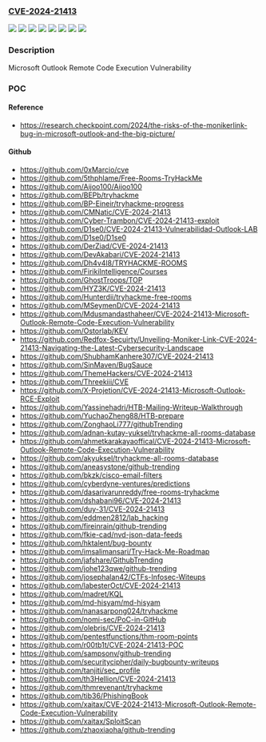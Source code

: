 ### [CVE-2024-21413](https://cve.mitre.org/cgi-bin/cvename.cgi?name=CVE-2024-21413)
![](https://img.shields.io/static/v1?label=Product&message=Microsoft%20365%20Apps%20for%20Enterprise&color=blue)
![](https://img.shields.io/static/v1?label=Product&message=Microsoft%20Office%202016&color=blue)
![](https://img.shields.io/static/v1?label=Product&message=Microsoft%20Office%202019&color=blue)
![](https://img.shields.io/static/v1?label=Product&message=Microsoft%20Office%20LTSC%202021&color=blue)
![](https://img.shields.io/static/v1?label=Version&message=16.0.0%3C%2016.0.5435.1001%20&color=brighgreen)
![](https://img.shields.io/static/v1?label=Version&message=16.0.1%3C%20https%3A%2F%2Faka.ms%2FOfficeSecurityReleases%20&color=brighgreen)
![](https://img.shields.io/static/v1?label=Version&message=19.0.0%3C%20https%3A%2F%2Faka.ms%2FOfficeSecurityReleases%20&color=brighgreen)
![](https://img.shields.io/static/v1?label=Vulnerability&message=CWE-20%3A%20Improper%20Input%20Validation&color=brighgreen)

### Description

Microsoft Outlook Remote Code Execution Vulnerability

### POC

#### Reference
- https://research.checkpoint.com/2024/the-risks-of-the-monikerlink-bug-in-microsoft-outlook-and-the-big-picture/

#### Github
- https://github.com/0xMarcio/cve
- https://github.com/5thphlame/Free-Rooms-TryHackMe
- https://github.com/Aijoo100/Aijoo100
- https://github.com/BEPb/tryhackme
- https://github.com/BP-Eineir/tryhackme-progress
- https://github.com/CMNatic/CVE-2024-21413
- https://github.com/Cyber-Trambon/CVE-2024-21413-exploit
- https://github.com/D1se0/CVE-2024-21413-Vulnerabilidad-Outlook-LAB
- https://github.com/D1se0/D1se0
- https://github.com/DerZiad/CVE-2024-21413
- https://github.com/DevAkabari/CVE-2024-21413
- https://github.com/Dh4v4l8/TRYHACKME-ROOMS
- https://github.com/FirikiIntelligence/Courses
- https://github.com/GhostTroops/TOP
- https://github.com/HYZ3K/CVE-2024-21413
- https://github.com/Hunterdii/tryhackme-free-rooms
- https://github.com/MSeymenD/CVE-2024-21413
- https://github.com/Mdusmandasthaheer/CVE-2024-21413-Microsoft-Outlook-Remote-Code-Execution-Vulnerability
- https://github.com/Ostorlab/KEV
- https://github.com/Redfox-Secuirty/Unveiling-Moniker-Link-CVE-2024-21413-Navigating-the-Latest-Cybersecurity-Landscape
- https://github.com/ShubhamKanhere307/CVE-2024-21413
- https://github.com/SinMaven/BugSauce
- https://github.com/ThemeHackers/CVE-2024-21413
- https://github.com/Threekiii/CVE
- https://github.com/X-Projetion/CVE-2024-21413-Microsoft-Outlook-RCE-Exploit
- https://github.com/Yassinehadri/HTB-Mailing-Writeup-Walkthrough
- https://github.com/YuchaoZheng88/HTB-prepare
- https://github.com/ZonghaoLi777/githubTrending
- https://github.com/adnan-kutay-yuksel/tryhackme-all-rooms-database
- https://github.com/ahmetkarakayaoffical/CVE-2024-21413-Microsoft-Outlook-Remote-Code-Execution-Vulnerability
- https://github.com/akyuksel/tryhackme-all-rooms-database
- https://github.com/aneasystone/github-trending
- https://github.com/bkzk/cisco-email-filters
- https://github.com/cyberdyne-ventures/predictions
- https://github.com/dasarivarunreddy/free-rooms-tryhackme
- https://github.com/dshabani96/CVE-2024-21413
- https://github.com/duy-31/CVE-2024-21413
- https://github.com/eddmen2812/lab_hacking
- https://github.com/fireinrain/github-trending
- https://github.com/fkie-cad/nvd-json-data-feeds
- https://github.com/hktalent/bug-bounty
- https://github.com/imsalimansari/Try-Hack-Me-Roadmap
- https://github.com/jafshare/GithubTrending
- https://github.com/johe123qwe/github-trending
- https://github.com/josephalan42/CTFs-Infosec-Witeups
- https://github.com/labesterOct/CVE-2024-21413
- https://github.com/madret/KQL
- https://github.com/md-hisyam/md-hisyam
- https://github.com/nanasarpong024/tryhackme
- https://github.com/nomi-sec/PoC-in-GitHub
- https://github.com/olebris/CVE-2024-21413
- https://github.com/pentestfunctions/thm-room-points
- https://github.com/r00tb1t/CVE-2024-21413-POC
- https://github.com/sampsonv/github-trending
- https://github.com/securitycipher/daily-bugbounty-writeups
- https://github.com/tanjiti/sec_profile
- https://github.com/th3Hellion/CVE-2024-21413
- https://github.com/thmrevenant/tryhackme
- https://github.com/tib36/PhishingBook
- https://github.com/xaitax/CVE-2024-21413-Microsoft-Outlook-Remote-Code-Execution-Vulnerability
- https://github.com/xaitax/SploitScan
- https://github.com/zhaoxiaoha/github-trending

